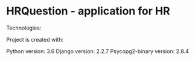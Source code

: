 # HRQuestion - application for HR

Technologies:

Project is created with:

Python version: 3.6
Django version: 2.2.7
Psycopg2-binary version: 2.8.4
